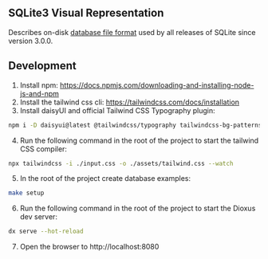 ## SQLite3 Visual Representation

Describes on-disk [database file format](https://www.sqlite.org/fileformat2.html) used by all releases of SQLite since version 3.0.0.

## Development

1. Install npm: https://docs.npmjs.com/downloading-and-installing-node-js-and-npm
2. Install the tailwind css cli: https://tailwindcss.com/docs/installation
3. Install daisyUI and official Tailwind CSS Typography plugin:
```bash
npm i -D daisyui@latest @tailwindcss/typography tailwindcss-bg-patterns

```
4. Run the following command in the root of the project to start the tailwind CSS compiler:

```bash
npx tailwindcss -i ./input.css -o ./assets/tailwind.css --watch
```

5. In the root of the project create database examples:

```bash
make setup
```

6. Run the following command in the root of the project to start the Dioxus dev server:

```bash
dx serve --hot-reload
```

7. Open the browser to http://localhost:8080

